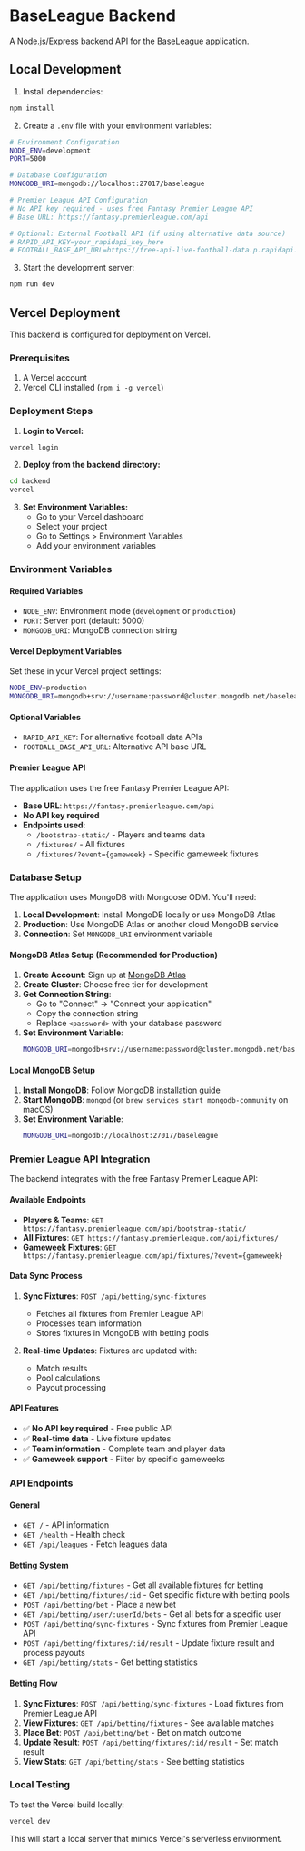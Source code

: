 # BaseLeague Backend

A Node.js/Express backend API for the BaseLeague application.

## Local Development

1. Install dependencies:
```bash
npm install
```

2. Create a `.env` file with your environment variables:
```bash
# Environment Configuration
NODE_ENV=development
PORT=5000

# Database Configuration
MONGODB_URI=mongodb://localhost:27017/baseleague

# Premier League API Configuration
# No API key required - uses free Fantasy Premier League API
# Base URL: https://fantasy.premierleague.com/api

# Optional: External Football API (if using alternative data source)
# RAPID_API_KEY=your_rapidapi_key_here
# FOOTBALL_BASE_API_URL=https://free-api-live-football-data.p.rapidapi.com
```

3. Start the development server:
```bash
npm run dev
```

## Vercel Deployment

This backend is configured for deployment on Vercel.

### Prerequisites

1. A Vercel account
2. Vercel CLI installed (`npm i -g vercel`)

### Deployment Steps

1. **Login to Vercel:**
```bash
vercel login
```

2. **Deploy from the backend directory:**
```bash
cd backend
vercel
```

3. **Set Environment Variables:**
   - Go to your Vercel dashboard
   - Select your project
   - Go to Settings > Environment Variables
   - Add your environment variables

### Environment Variables

#### Required Variables

- `NODE_ENV`: Environment mode (`development` or `production`)
- `PORT`: Server port (default: 5000)
- `MONGODB_URI`: MongoDB connection string

#### Vercel Deployment Variables

Set these in your Vercel project settings:

```bash
NODE_ENV=production
MONGODB_URI=mongodb+srv://username:password@cluster.mongodb.net/baseleague?retryWrites=true&w=majority
```

#### Optional Variables

- `RAPID_API_KEY`: For alternative football data APIs
- `FOOTBALL_BASE_API_URL`: Alternative API base URL

#### Premier League API

The application uses the free Fantasy Premier League API:
- **Base URL**: `https://fantasy.premierleague.com/api`
- **No API key required**
- **Endpoints used**:
  - `/bootstrap-static/` - Players and teams data
  - `/fixtures/` - All fixtures
  - `/fixtures/?event={gameweek}` - Specific gameweek fixtures

### Database Setup

The application uses MongoDB with Mongoose ODM. You'll need:

1. **Local Development**: Install MongoDB locally or use MongoDB Atlas
2. **Production**: Use MongoDB Atlas or another cloud MongoDB service
3. **Connection**: Set `MONGODB_URI` environment variable

#### MongoDB Atlas Setup (Recommended for Production)

1. **Create Account**: Sign up at [MongoDB Atlas](https://www.mongodb.com/atlas)
2. **Create Cluster**: Choose free tier for development
3. **Get Connection String**: 
   - Go to "Connect" → "Connect your application"
   - Copy the connection string
   - Replace `<password>` with your database password
4. **Set Environment Variable**:
   ```bash
   MONGODB_URI=mongodb+srv://username:password@cluster.mongodb.net/baseleague?retryWrites=true&w=majority
   ```

#### Local MongoDB Setup

1. **Install MongoDB**: Follow [MongoDB installation guide](https://docs.mongodb.com/manual/installation/)
2. **Start MongoDB**: `mongod` (or `brew services start mongodb-community` on macOS)
3. **Set Environment Variable**:
   ```bash
   MONGODB_URI=mongodb://localhost:27017/baseleague
   ```

### Premier League API Integration

The backend integrates with the free Fantasy Premier League API:

#### Available Endpoints
- **Players & Teams**: `GET https://fantasy.premierleague.com/api/bootstrap-static/`
- **All Fixtures**: `GET https://fantasy.premierleague.com/api/fixtures/`
- **Gameweek Fixtures**: `GET https://fantasy.premierleague.com/api/fixtures/?event={gameweek}`

#### Data Sync Process
1. **Sync Fixtures**: `POST /api/betting/sync-fixtures`
   - Fetches all fixtures from Premier League API
   - Processes team information
   - Stores fixtures in MongoDB with betting pools

2. **Real-time Updates**: Fixtures are updated with:
   - Match results
   - Pool calculations
   - Payout processing

#### API Features
- ✅ **No API key required** - Free public API
- ✅ **Real-time data** - Live fixture updates
- ✅ **Team information** - Complete team and player data
- ✅ **Gameweek support** - Filter by specific gameweeks

### API Endpoints

#### General
- `GET /` - API information
- `GET /health` - Health check
- `GET /api/leagues` - Fetch leagues data

#### Betting System
- `GET /api/betting/fixtures` - Get all available fixtures for betting
- `GET /api/betting/fixtures/:id` - Get specific fixture with betting pools
- `POST /api/betting/bet` - Place a new bet
- `GET /api/betting/user/:userId/bets` - Get all bets for a specific user
- `POST /api/betting/sync-fixtures` - Sync fixtures from Premier League API
- `POST /api/betting/fixtures/:id/result` - Update fixture result and process payouts
- `GET /api/betting/stats` - Get betting statistics

#### Betting Flow
1. **Sync Fixtures**: `POST /api/betting/sync-fixtures` - Load fixtures from Premier League API
2. **View Fixtures**: `GET /api/betting/fixtures` - See available matches
3. **Place Bet**: `POST /api/betting/bet` - Bet on match outcome
4. **Update Result**: `POST /api/betting/fixtures/:id/result` - Set match result
5. **View Stats**: `GET /api/betting/stats` - See betting statistics

### Local Testing

To test the Vercel build locally:

```bash
vercel dev
```

This will start a local server that mimics Vercel's serverless environment.
